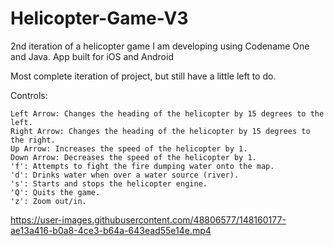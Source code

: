 # Helicopter-Game-V3

2nd iteration of a helicopter game I am developing using Codename One and Java. App built for iOS and Android

Most complete iteration of project, but still have a little left to do.

Controls:
```
Left Arrow: Changes the heading of the helicopter by 15 degrees to the left.
Right Arrow: Changes the heading of the helicopter by 15 degrees to the right.
Up Arrow: Increases the speed of the helicopter by 1.
Down Arrow: Decreases the speed of the helicopter by 1.
'f': Attempts to fight the fire dumping water onto the map.
'd': Drinks water when over a water source (river).
's': Starts and stops the helicopter engine.
'Q': Quits the game.
'z': Zoom out/in.
```


https://user-images.githubusercontent.com/48806577/148160177-ae13a416-b0a8-4ce3-b64a-643ead55e14e.mp4


